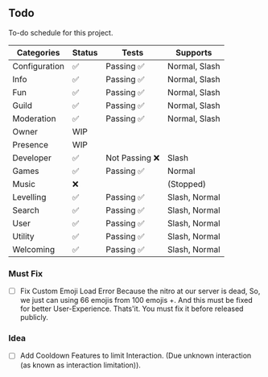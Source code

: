 ## Todo

To-do schedule for this project.

| Categories    | Status | Tests          | Supports      |
| ------------- | ------ | -------------- | ------------- |
| Configuration | ✅     | Passing ✅     | Normal, Slash |
| Info          | ✅     | Passing ✅     | Normal, Slash |
| Fun           | ✅     | Passing ✅     | Normal, Slash |
| Guild         | ✅     | Passing ✅     | Normal, Slash |
| Moderation    | ✅     | Passing ✅     | Normal, Slash |
| Owner         | WIP    |                |               |
| Presence      | WIP    |                |               |
| Developer     | ✅     | Not Passing ❌ | Slash         |
| Games         | ✅     | Passing ✅     | Normal        |
| Music         | ❌     |                | (Stopped)     |
| Levelling     | ✅     | Passing ✅     | Slash, Normal |
| Search        | ✅     | Passing ✅     | Slash, Normal |
| User          | ✅     | Passing ✅     | Slash, Normal |
| Utility       | ✅     | Passing ✅     | Slash, Normal |
| Welcoming     | ✅     | Passing ✅     | Slash, Normal |

### Must Fix

- [ ] Fix Custom Emoji Load Error
      Because the nitro at our server is dead, So, we just can using 66 emojis from 100 emojis +.
      And this must be fixed for better User-Experience. Thats'it. You must fix it before released publicly.

### Idea

- [ ] Add Cooldown Features to limit Interaction. (Due unknown interaction (as known as interaction limitation)).
